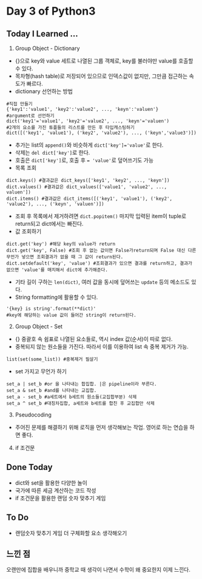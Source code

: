 # Day 3 of Python3

## Today I Learned ...

1. Group Object - Dictionary
- {}으로 key와 value 세트로 나열된 그룹 객체로, key를 불러야만 value를 호출할 수 있다.
- 목차형(hash table)로 저장되어 있으므로 인덱스값이 없지만, 그만큼 접근하는 속도가 빠르다. 
- dictionary 선언하는 방법
```
#직접 만들기
{'key1':'value1', 'key2':'value2', ..., 'keyn':'valuen'}
#argument로 선언하기
dict('key1'='value1', 'key2'='value2', ..., 'keyn'='valuen')
#2개의 요소를 가진 튜플들의 리스트를 만든 후 타입캐스팅하기
dict([('key1', 'value1'), ('key2', 'value2'), ..., ('keyn','value3')])
```
- 추가는 list의 `append()`와 비슷하게 `dict['key']='value'`로 한다. 
- 삭제는 `del dict['key']`로 한다.
- 호출은 `dict['key']`로, 호출 후 `= 'value'`로 덮어쓰기도 가능
- 목록 조회
```
dict.keys() #결과값은 dict_keys(['key1', 'key2', ..., 'keyn'])
dict.values() #결과값은 dict_values(['value1', 'value2', ..., 
valuen'])
dict.items() #결과값은 dict_items([('key1', 'value1'), ('key2', 'value2'), ..., ('keyn', 'valuen')])
```
- 조회 후 목록에서 제거하려면 `dict.popitem()` 마지막 입력된 item이 tuple로 return되고 dict에서는 빠진다.
- 값 조회하기 
```
dict.get('key') #해당 key의 value가 return
dict.get('key', False) #조회 후 없는 값이면 False가return되며 False 대신 다른 무언가 넣으면 조회결과가 없을 때 그 값이 return된다.
dict.setdefault('key', 'value') #조회결과가 있으면 결과를 return하고, 결과가 없으면 'value'를 매치해서 dict에 추가해준다.
```
- 기타
길이 구하는 `len(dict)`, 
여러 값을 동시에 덮어쓰는 `update` 등의 메소드도 있다. 
- String formatting에 활용할 수 있다.
```
'{key} is string'.format(**dict)'
#key에 해당하는 value 값이 들어간 string이 return된다.
```

2. Group Object - Set
- {} 중괄호 속 쉼표로 나열된 요소들로, 역시 index 값(순서)이 따로  없다.
- 중복되지 않는 원소들을 가진다. 따라서 이를 이용하여 list 속 중복 제거가 가능.
```
list(set(some_list)) #중복제거 필살기
```
- set 가지고 무언가 하기
```
set_a | set_b #or 을 나타내는 합집합. |은 pipeline이라 부른다.
set_a & set_b #and를 나타내는 교집합. 
set_a - set_b #a세트에서 b세트의 원소들(교집합부분) 삭제
set_a ^ set_b #대칭차집합, a세트와 b세트를 합친 후 교집합만 삭제
```


3. Pseudocoding
- 주어진 문제를 해결하기 위해 로직을 먼저 생각해보는 작업. 영어로 하는 연습을 하면 좋다.

4. if 조건문


## Done Today
- dict와 set을 활용한 다양한 놀이
- 국가에 따른 세금 계산하는 코드 작성
- if 조건문을 활용한 랜덤 숫자 맞추기 게임

## To Do
- 랜덤숫자 맞추기 게임 더 구체화할 요소 생각해오기

## 느낀 점
오랜만에 집합을 배우니까 중학교 때 생각이 나면서 수학이 왜 중요한지 이제 느낀다.

